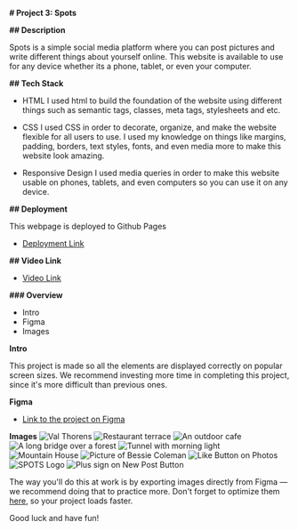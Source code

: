 **# Project 3: Spots**

**## Description**

Spots is a simple social media platform where you can post pictures and write different things about yourself online. This website is available to use for any device whether its a phone, tablet, or even your computer.

**## Tech Stack**

- HTML
  I used html to build the foundation of the website using different things such as semantic tags, classes, meta tags, stylesheets and etc.

- CSS
  I used CSS in order to decorate, organize, and make the website flexible for all users to use. I used my knowledge on things like margins, padding, borders, text styles, fonts, and even media more to make this website look amazing.

- Responsive Design
  I used media queries in order to make this website usable on phones, tablets, and even computers so you can use it on any device.

**## Deployment**

This webpage is deployed to Github Pages

- [Deployment Link](https://vassvoid.github.io/se_project_spots/)

**## Video Link**

- [Video Link](https://drive.google.com/file/d/1fsrDfsB1Oo92D99NowsW0BWsIh4EAvAI/view?usp=sharing)

**### Overview**

- Intro
- Figma
- Images

**Intro**

This project is made so all the elements are displayed correctly on popular screen sizes. We recommend investing more time in completing this project, since it's more difficult than previous ones.

**Figma**

- [Link to the project on Figma](https://www.figma.com/file/BBNm2bC3lj8QQMHlnqRsga/Sprint-3-Project-%E2%80%94-Spots?type=design&node-id=2%3A60&mode=design&t=afgNFybdorZO6cQo-1)

**Images**
![Val Thorens](./images/1-photo-by-moritz-feldmann-from-pexels.jpg)
![Restaurant terrace](./images/2-photo-by-ceiline-from-pexels.jpg)
![An outdoor cafe](./images/3-photo-by-tubanur-dogan-from-pexels.jpg)
![A long bridge over a forest](./images/4-photo-by-maurice-laschet-from-pexels.jpg)
![Tunnel with morning light](./images/5-photo-by-van-anh-nguyen-from-pexels.jpg)
![Mountain House](./images/6-photo-by-moritz-feldmann-from-pexels.jpg)
![Picture of Bessie Coleman](./images/avatar.jpg)
![Like Button on Photos](./images/heart.svg)
![SPOTS Logo](./images/logo.svg)
![Plus sign on New Post Button](./images/pencil.svg)

The way you'll do this at work is by exporting images directly from Figma — we recommend doing that to practice more. Don't forget to optimize them [here](https://tinypng.com/), so your project loads faster.

Good luck and have fun!
